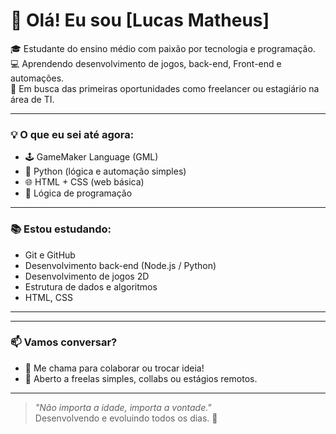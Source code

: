 # 👋 Olá! Eu sou [Lucas Matheus]

🎓 Estudante do ensino médio com paixão por tecnologia e programação.  
💻 Aprendendo desenvolvimento de jogos, back-end, Front-end e automações.  
🚀 Em busca das primeiras oportunidades como freelancer ou estagiário na área de TI.

---

### 💡 O que eu sei até agora:

- 🕹️ GameMaker Language (GML)
- 🐍 Python (lógica e automação simples)
- 🌐 HTML + CSS (web básica)
- 🧠 Lógica de programação

---

### 📚 Estou estudando:

- Git e GitHub
- Desenvolvimento back-end (Node.js / Python)
- Desenvolvimento de jogos 2D
- Estrutura de dados e algoritmos
- HTML, CSS

---

---

### 📫 Vamos conversar?

- 💬 Me chama para colaborar ou trocar ideia!
- 📍 Aberto a freelas simples, collabs ou estágios remotos.


---

> *"Não importa a idade, importa a vontade."*  
> Desenvolvendo e evoluindo todos os dias. 💪


<!---
lucasdev16/lucasdev16 is a ✨ special ✨ repository because its `README.md` (this file) appears on your GitHub profile.
You can click the Preview link to take a look at your changes.
--->
